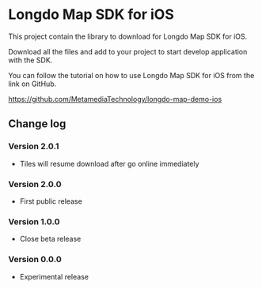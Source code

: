 # Longdo Map SDK for iOS
This project contain the library to download for Longdo Map SDK for iOS.

Download all the files and add to your project to start develop application with the SDK.

You can follow the tutorial on how to use Longdo Map SDK for iOS from the link on GitHub.

https://github.com/MetamediaTechnology/longdo-map-demo-ios

## Change log

### Version 2.0.1
* Tiles will resume download after go online immediately

### Version 2.0.0
* First public release

### Version 1.0.0
* Close beta release

### Version 0.0.0
* Experimental release